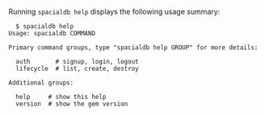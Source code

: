 Running `spacialdb help` displays the following usage summary:

```console
  $ spacialdb help
Usage: spacialdb COMMAND

Primary command groups, type "spacialdb help GROUP" for more details:

  auth       # signup, login, logout
  lifecycle  # list, create, destroy

Additional groups:

  help     # show this help
  version  # show the gem version
```